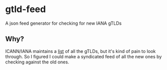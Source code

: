 # gtld-feed
A json feed generator for checking for new IANA gTLDs

## Why?
ICANN/IANA maintains a [list](https://www.icann.org/resources/pages/tlds-2012-02-25-en) of all the gTLDs, but it's kind of pain to look through. So I figured I could make a syndicated feed of all the new ones by checking against the old ones.
